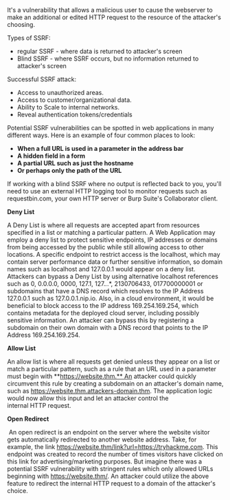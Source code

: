 

It's a vulnerability that allows a malicious user to cause the webserver to make an additional or edited HTTP request to the resource of the attacker's choosing.

Types of SSRF:

- regular SSRF - where data is returned to attacker's screen
- Blind SSRF - where SSRF occurs, but no information returned to attacker's screen

Successful SSRF attack:

- Access to unauthorized areas.
- Access to customer/organizational data.
- Ability to Scale to internal networks.
- Reveal authentication tokens/credentials


Potential SSRF vulnerabilities can be spotted in web applications in many different ways. Here is an example of four common places to look:

- **When a full URL is used in a parameter in the address bar**
- **A hidden field in a form**
- **A partial URL such as just the hostname**
- **Or perhaps only the path of the URL**

If working with a blind SSRF where no output is reflected back to you, you'll need to use an external HTTP logging tool to monitor requests such as requestbin.com, your own HTTP server or Burp Suite's Collaborator client.

**Deny List**

A Deny List is where all requests are accepted apart from resources specified in a list or matching a particular pattern. A Web Application may employ a deny list to protect sensitive endpoints, IP addresses or domains from being accessed by the public while still allowing access to other locations. A specific endpoint to restrict access is the localhost, which may contain server performance data or further sensitive information, so domain names such as localhost and 127.0.0.1 would appear on a deny list. Attackers can bypass a Deny List by using alternative localhost references such as 0, 0.0.0.0, 0000, 127.1, 127.*.*.*, 2130706433, 017700000001 or subdomains that have a DNS record which resolves to the IP Address 127.0.0.1 such as 127.0.0.1.nip.io.
Also, in a cloud environment, it would be beneficial to block access to the IP address 169.254.169.254, which contains metadata for the deployed cloud server, including possibly sensitive information. An attacker can bypass this by registering a subdomain on their own domain with a DNS record that points to the IP Address 169.254.169.254.


**Allow List**

An allow list is where all requests get denied unless they appear on a list or match a particular pattern, such as a rule that an URL used in a parameter must begin with **https://website.thm.** An attacker could quickly circumvent this rule by creating a subdomain on an attacker's domain name, such as https://website.thm.attackers-domain.thm. The application logic would now allow this input and let an attacker control the internal HTTP request.


**Open Redirect**

 An open redirect is an endpoint on the server where the website visitor gets automatically redirected to another website address. Take, for example, the link https://website.thm/link?url=https://tryhackme.com. This endpoint was created to record the number of times visitors have clicked on this link for advertising/marketing purposes. But imagine there was a potential SSRF vulnerability with stringent rules which only allowed URLs beginning with https://website.thm/. An attacker could utilize the above feature to redirect the internal HTTP request to a domain of the attacker's choice.